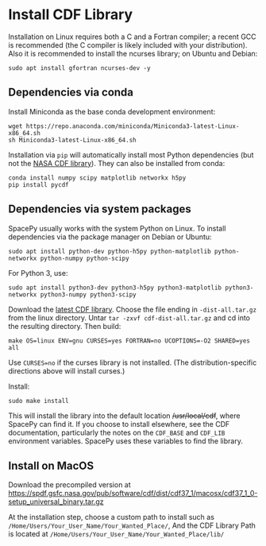 # Install CDF Library

Installation on Linux requires both a C and a Fortran compiler; a recent GCC is recommended (the C compiler is likely included with your distribution). Also it is recommended to install the ncurses library; on Ubuntu and Debian:

`sudo apt install gfortran ncurses-dev -y`

## Dependencies via conda

Install Miniconda as the base conda development environment:

```
wget https://repo.anaconda.com/miniconda/Miniconda3-latest-Linux-x86_64.sh
sh Miniconda3-latest-Linux-x86_64.sh
```

Installation via `pip` will automatically install most Python dependencies (but not the [NASA CDF library](https://spacepy.github.io/install_linux.html#linux-cdf)). They can also be installed from conda:

```
conda install numpy scipy matplotlib networkx h5py
pip install pycdf
```

## Dependencies via system packages

SpacePy usually works with the system Python on Linux. To install dependencies via the package manager on Debian or Ubuntu:

`sudo apt install python-dev python-h5py python-matplotlib python-networkx python-numpy python-scipy`

For Python 3, use:

`sudo apt install python3-dev python3-h5py python3-matplotlib python3-networkx python3-numpy python3-scipy`

Download the [latest CDF library](https://spdf.gsfc.nasa.gov/pub/software/cdf/dist/cdf37_1/cdf-dist-all.tar.gz "Download 3.7.1"). Choose the file ending in `-dist-all.tar.gz` from the linux directory. Untar `tar -zxvf cdf-dist-all.tar.gz` and cd into the resulting directory. Then build:

`make OS=linux ENV=gnu CURSES=yes FORTRAN=no UCOPTIONS=-O2 SHARED=yes all`

Use `CURSES=no` if the curses library is not installed. (The distribution-specific directions above will install curses.)

Install:

`sudo make install`

This will install the library into the default location ~~/usr/local/cdf~~, where SpacePy can find it. If you choose to install elsewhere, see the CDF documentation, particularly the notes on the `CDF_BASE` and `CDF_LIB` environment variables. SpacePy uses these variables to find the library.

## Install on MacOS

Download the precompiled version at <https://spdf.gsfc.nasa.gov/pub/software/cdf/dist/cdf37_1/macosx/cdf37_1_0-setup_universal_binary.tar.gz>

At the installation step, choose a custom path to install such as `/Home/Users/Your_User_Name/Your_Wanted_Place/`, And the CDF Library Path is located at `/Home/Users/Your_User_Name/Your_Wanted_Place/lib/`
